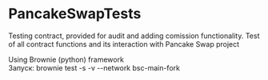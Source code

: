 # PancakeSwapTests
Testing contract, provided for audit and adding comission functionality.
Test of all contract functions and its interaction with Pancake Swap project

Using Brownie (python) framework  <br>
Запуск: brownie test -s -v --network bsc-main-fork
